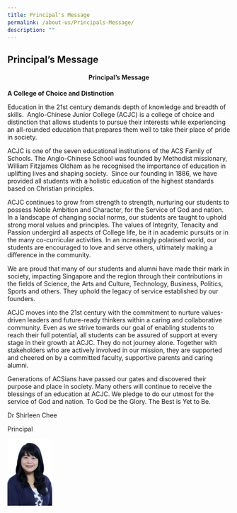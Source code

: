 ```yaml
---
title: Principal's Message
permalink: /about-us/Principals-Message/
description: ""
---
```

## Principal’s Message

#### <center>Principal’s Message</center>


**A College of Choice and Distinction**

Education in the 21st century demands depth of knowledge and breadth of skills.  Anglo-Chinese Junior College (ACJC) is a college of choice and distinction that allows students to pursue their interests while experiencing an all-rounded education that prepares them well to take their place of pride in society.

ACJC is one of the seven educational institutions of the ACS Family of Schools. The Anglo-Chinese School was founded by Methodist missionary, William Fitzjames Oldham as he recognised the importance of education in uplifting lives and shaping society.  Since our founding in 1886, we have provided all students with a holistic education of the highest standards based on Christian principles.

ACJC continues to grow from strength to strength, nurturing our students to possess Noble Ambition and Character, for the Service of God and nation. In a landscape of changing social norms, our students are taught to uphold strong moral values and principles. The values of Integrity, Tenacity and Passion undergird all aspects of College life, be it in academic pursuits or in the many co-curricular activities. In an increasingly polarised world, our students are encouraged to love and serve others, ultimately making a difference in the community.

We are proud that many of our students and alumni have made their mark in society, impacting Singapore and the region through their contributions in the fields of Science, the Arts and Culture, Technology, Business, Politics, Sports and others. They uphold the legacy of service established by our founders.

ACJC moves into the 21st century with the commitment to nurture values-driven leaders and future-ready thinkers within a caring and collaborative community. Even as we strive towards our goal of enabling students to reach their full potential, all students can be assured of support at every stage in their growth at ACJC. They do not journey alone. Together with stakeholders who are actively involved in our mission, they are supported and cheered on by a committed faculty, supportive parents and caring alumni.

Generations of ACSians have passed our gates and discovered their purpose and place in society. Many others will continue to receive the blessings of an education at ACJC. We pledge to do our utmost for the service of God and nation. To God be the Glory. The Best is Yet to Be.

Dr Shirleen Chee

Principal



<img style="width: 20%;" src="/images/Dr%20Shirleen%20Chee.jpg" align = "left" /> 





